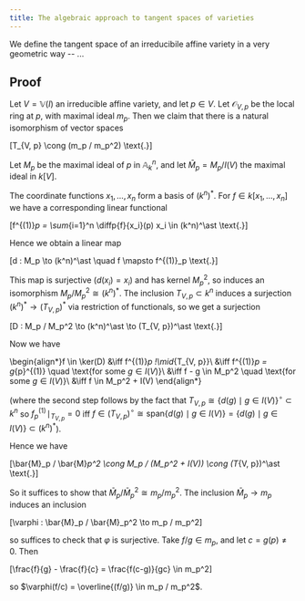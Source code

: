 ```yaml
---
title: The algebraic approach to tangent spaces of varieties
---
```


We define the tangent space of an irreducibile affine variety in a very geometric way -- ...

## Proof

Let $V = \mathbb{V}(I)$ an irreducible affine variety, and let $p \in V$. Let $\mathcal{O}_{V, p}$ be the local ring at $p$, with maximal ideal $m_p$. Then we claim that there is a natural isomorphism of vector spaces

\[T_{V, p} \cong (m_p / m_p^2) \text{.}\]

Let $M_p$ be the maximal ideal of $p$ in $\mathbb{A}^n_k$, and let $\bar{M}_p = M_p / I(V)$ the maximal ideal in $k[V]$.

The coordinate functions $x_1, \dotsc, x_n$ form a basis of $(k^n)^\ast$. For $f \in k[x_1, \dotsc, x_n]$ we have a corresponding linear functional

\[f^{(1)}_p = \sum_{i=1}^n \diffp{f}{x_i}(p) x_i \in (k^n)^\ast \text{.}\]

Hence we obtain a linear map

\[d : M_p \to (k^n)^\ast \quad f \mapsto f^{(1)}_p \text{.}\]

This map is surjective ($d(x_i) = x_i$) and has kernel $M_p^2$, so induces an isomorphism $M_p / M_p^2 \cong (k^n)^\ast$. The inclusion $T_{V, p} \subset k^n$ induces a surjection $(k^n)^\ast \to (T_{V, p})^\ast$ via restriction of functionals, so we get a surjection

\[D : M_p / M_p^2 \to (k^n)^\ast \to (T_{V, p})^\ast \text{.}\]

Now we have

\begin{align*}f \in \ker(D) &\iff f^{(1)}_p \!\mid_{T_{V, p}}\\
&\iff f^{(1)}_p = g_{p}^{(1)} \quad \text{for some $g \in I(V)$}\\
&\iff f - g \in M_p^2  \quad \text{for some $g \in I(V)$}\\
&\iff f \in M_p^2 + I(V)
\end{align*}

(where the second step follows by the fact that $T_{V, p} \cong \{d(g) \mid g \in I(V)\}^\circ \subset k^n$ so $f^{(1)}_p \!\mid_{T_{V, p}} = 0$ iff $f \in (T_{V, p})^\circ \cong \text{span}\{d(g) \mid g \in I(V)\} = \{d(g) \mid g \in I(V)\} \subset (k^n)^\ast$).

Hence we have

\[\bar{M}_p / \bar{M}_p^2 \cong M_p / (M_p^2 + I(V)) \cong (T_{V, p})^\ast \text{.}\]

So it suffices to show that $\bar{M}_p / \bar{M}_p^2 \cong m_p / m_p^2$. The inclusion $\bar{M}_p \to m_p$ induces an inclusion

\[\varphi : \bar{M}_p / \bar{M}_p^2 \to m_p / m_p^2\]

so suffices to check that $\varphi$ is surjective. Take $f/g \in m_p$, and let $c = g(p) \ne 0$. Then

\[\frac{f}{g} - \frac{f}{c} = \frac{f(c-g)}{gc} \in m_p^2\]

so $\varphi(f/c) = \overline{(f/g)} \in m_p / m_p^2$.

